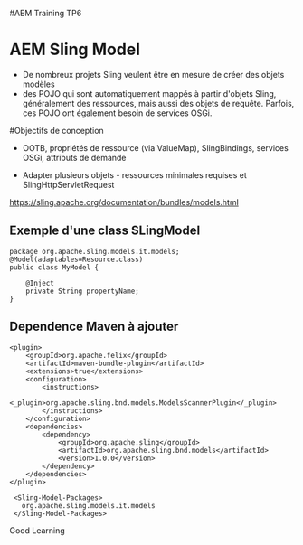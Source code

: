 #AEM Training TP6

# AEM Sling Model

- De nombreux projets Sling veulent être en mesure de créer des objets modèles 
- des POJO qui sont automatiquement mappés à partir d'objets Sling,
    généralement des ressources, mais aussi des objets de requête.
    Parfois, ces POJO ont également besoin de services OSGi.


#Objectifs de conception 

- OOTB, propriétés de ressource  (via ValueMap), SlingBindings, services OSGi, attributs de demande

- Adapter plusieurs objets - ressources minimales requises et SlingHttpServletRequest

https://sling.apache.org/documentation/bundles/models.html


Exemple d'une class SLingModel
--
    package org.apache.sling.models.it.models;
    @Model(adaptables=Resource.class)
    public class MyModel {
    
        @Inject
        private String propertyName;
    }

Dependence Maven à ajouter 
-
    <plugin>
        <groupId>org.apache.felix</groupId>
        <artifactId>maven-bundle-plugin</artifactId>
        <extensions>true</extensions>
        <configuration>
            <instructions>
                <_plugin>org.apache.sling.bnd.models.ModelsScannerPlugin</_plugin>
            </instructions>
        </configuration>
        <dependencies>
            <dependency>
                <groupId>org.apache.sling</groupId>
                <artifactId>org.apache.sling.bnd.models</artifactId>
                <version>1.0.0</version>
            </dependency>
        </dependencies>
    </plugin>
    
     <Sling-Model-Packages>
       org.apache.sling.models.it.models
     </Sling-Model-Packages>

  
Good Learning 

